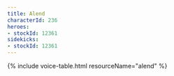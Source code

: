 ```yaml
---
title: Alend
characterId: 236
heroes:
- stockId: 12361
sidekicks:
- stockId: 12361
---
```


{% include voice-table.html resourceName="alend"
%}
